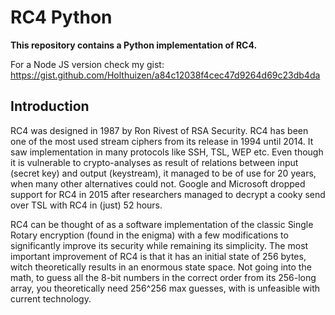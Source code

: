 # RC4 Python

**This repository contains a Python implementation of RC4.** 

For a Node JS version check my gist: https://gist.github.com/Holthuizen/a84c12038f4cec47d9264d69c23db4da 

## Introduction

RC4 was designed in 1987 by Ron Rivest of RSA Security. RC4 has been one of the most used stream ciphers from its release in 1994 until 2014.  It saw implementation in many protocols like SSH, TSL, WEP etc.  Even though it is vulnerable to crypto-analyses as result of relations between input (secret key) and output (keystream), it managed to be of use for 20 years, when many other alternatives could not. Google and Microsoft dropped support for RC4 in 2015 after researchers managed to decrypt a cooky send over TSL with RC4 in (just) 52 hours.   

RC4 can be thought of as a software implementation of the classic Single Rotary encryption (found in the enigma) with a few modifications to significantly improve its security while remaining its simplicity. The most important improvement of RC4 is that it has an initial state of 256 bytes, witch theoretically results in an enormous state space. Not going into the math, to guess all the 8-bit numbers in the correct order from its 256-long array, you theoretically need 256^256 max guesses, with is unfeasible with current technology. 
